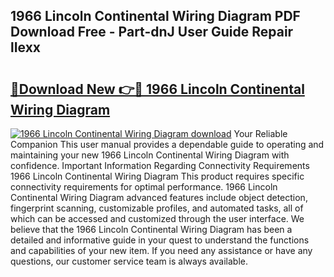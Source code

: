 ## 1966 Lincoln Continental Wiring Diagram PDF Download Free - Part-dnJ User Guide Repair lIexx

# <h2><a href="http://dfhl529.blite.top/?on=1966+Lincoln+Continental+Wiring+Diagram">🔗Download New 👉🔴 1966 Lincoln Continental Wiring Diagram</a></h2>

[![1966 Lincoln Continental Wiring Diagram download](https://i.imgur.com/lujVjoI.png)](http://dfhl529.blite.top/?on=1966+Lincoln+Continental+Wiring+Diagram)
Your Reliable Companion This user manual provides a dependable guide to operating and maintaining your new 1966 Lincoln Continental Wiring Diagram with confidence. Important Information Regarding Connectivity Requirements 1966 Lincoln Continental Wiring Diagram This product requires specific connectivity requirements for optimal performance. 1966 Lincoln Continental Wiring Diagram advanced features include object detection, fingerprint scanning, customizable profiles, and automated tasks, all of which can be accessed and customized through the user interface. We believe that the 1966 Lincoln Continental Wiring Diagram has been a detailed and informative guide in your quest to understand the functions and capabilities of your new item. If you need any assistance or have any questions, our customer service team is always available.
